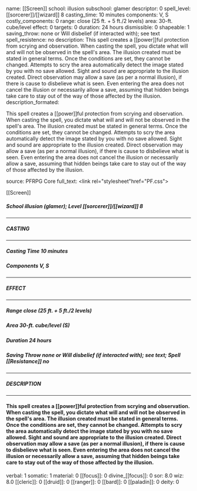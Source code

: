 name: [[Screen]]
school: illusion
subschool: glamer
descriptor: 0
spell_level: [[sorcerer]]/[[wizard]] 8
casting_time: 10 minutes
components: V, S
costly_components: 0
range: close (25 ft. + 5 ft./2 levels)
area: 30-ft. cube/level
effect: 0
targets: 0
duration: 24 hours
dismissible: 0
shapeable: 1
saving_throw: none or Will disbelief (if interacted with); see text
spell_resistence: no
description: This spell creates a [[power]]ful protection from scrying and observation. When casting the spell, you dictate what will and will not be observed in the spell's area. The illusion created must be stated in general terms. Once the conditions are set, they cannot be changed. Attempts to scry the area automatically detect the image stated by you with no save allowed. Sight and sound are appropriate to the illusion created. Direct observation may allow a save (as per a normal illusion), if there is cause to disbelieve what is seen. Even entering the area does not cancel the illusion or necessarily allow a save, assuming that hidden beings take care to stay out of the way of those affected by the illusion.
description_formated: <p>This spell creates a [[power]]ful protection from scrying and observation. When casting the spell, you dictate what will and will not be observed in the spell's area. The illusion created must be stated in general terms. Once the conditions are set, they cannot be changed. Attempts to scry the area automatically detect the image stated by you with no save allowed. Sight and sound are appropriate to the illusion created. Direct observation may allow a save (as per a normal illusion), if there is cause to disbelieve what is seen. Even entering the area does not cancel the illusion or necessarily allow a save, assuming that hidden beings take care to stay out of the way of those affected by the illusion.</p>
source: PFRPG Core
full_text: <link rel="stylesheet"href="PF.css"><div class="heading"><p class="alignleft">[[Screen]]</p><div style="clear: both;"></div></div><div><h5><b>School </b>illusion (glamer); <b>Level </b>[[sorcerer]]/[[wizard]] 8</h5></div><hr/><div><h5><b>CASTING</b></h5></div><hr/><div><h5><b>Casting Time </b>10 minutes</h5><h5><b>Components </b>V, S</h5></div><hr/><div><h5><b>EFFECT</b></h5></div><hr/><div><h5><b>Range </b>close (25 ft. + 5 ft./2 levels)</h5><h5><b>Area </b>30-ft. cube/level  (S)</h5><h5><b>Duration </b>24 hours</h5><h5><b>Saving Throw </b>none or Will disbelief (if interacted with); see text; <b>Spell [[Resistance]] </b>no</h5></div><hr/><div><h5><b>DESCRIPTION</b></h5></div><hr/><div><h4><p>This spell creates a [[power]]ful protection from scrying and observation. When casting the spell, you dictate what will and will not be observed in the spell's area. The illusion created must be stated in general terms. Once the conditions are set, they cannot be changed. Attempts to scry the area automatically detect the image stated by you with no save allowed. Sight and sound are appropriate to the illusion created. Direct observation may allow a save (as per a normal illusion), if there is cause to disbelieve what is seen. Even entering the area does not cancel the illusion or necessarily allow a save, assuming that hidden beings take care to stay out of the way of those affected by the illusion.</p></h4></div>
verbal: 1
somatic: 1
material: 0
[[focus]]: 0
divine_[[focus]]: 0
sor: 8.0
wiz: 8.0
[[cleric]]: 0
[[druid]]: 0
[[ranger]]: 0
[[bard]]: 0
[[paladin]]: 0
deity: 0
